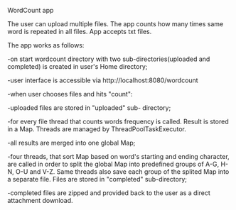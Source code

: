 WordCount app

The user can upload multiple files. The app counts how many times same word is repeated in all files. App accepts txt files.

The app works as follows:

-on start wordcount directory with two sub-directories(uploaded and completed) is created in user's Home directory;

-user interface is accessible via http://localhost:8080/wordcount

-when user chooses files and hits "count": 

-uploaded files are stored in "uploaded" sub- directory;

-for every file thread that counts words frequency is called. Result is stored in a Map. Threads are managed by ThreadPoolTaskExecutor. 

-all results are merged into one global Map;

-four threads, that sort Map based on word's starting and ending character, are called in order to split the global Map into predefined groups of A-G, H-N, O-U and V-Z.  Same threads also save each group of the splited Map into a separate file. Files are stored in "completed" sub-directory;

-completed files are zipped and provided back to the user as a direct attachment download.


